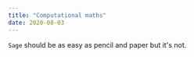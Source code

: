 ```yaml
---
title: "Computational maths"
date: 2020-08-03
---
```


`Sage` should be as easy as pencil and paper but it's not. 
